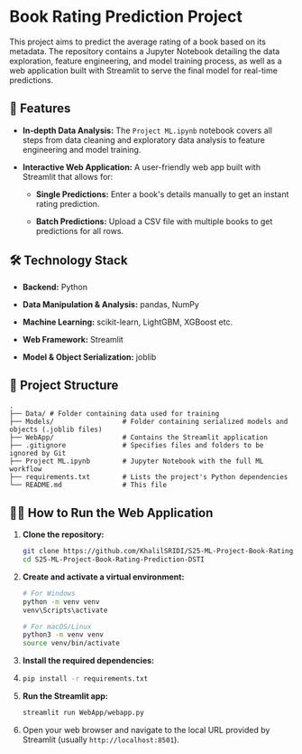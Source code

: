 # Book Rating Prediction Project

This project aims to predict the average rating of a book based on its metadata. The repository contains a Jupyter Notebook detailing the data exploration, feature engineering, and model training process, as well as a web application built with Streamlit to serve the final model for real-time predictions.

## 🚀 Features

* **In-depth Data Analysis:** The `Project ML.ipynb` notebook covers all steps from data cleaning and exploratory data analysis to feature engineering and model training.

* **Interactive Web Application:** A user-friendly web app built with Streamlit that allows for:

  * **Single Predictions:** Enter a book's details manually to get an instant rating prediction.

  * **Batch Predictions:** Upload a CSV file with multiple books to get predictions for all rows.

## 🛠️ Technology Stack

* **Backend:** Python

* **Data Manipulation & Analysis:** pandas, NumPy

* **Machine Learning:** scikit-learn, LightGBM, XGBoost etc.

* **Web Framework:** Streamlit

* **Model & Object Serialization:** joblib

## 📂 Project Structure

```
.
├── Data/ # Folder containing data used for training 
├── Models/                 # Folder containing serialized models and objects (.joblib files)
├── WebApp/                 # Contains the Streamlit application
├── .gitignore              # Specifies files and folders to be ignored by Git
├── Project ML.ipynb        # Jupyter Notebook with the full ML workflow
├── requirements.txt        # Lists the project's Python dependencies
└── README.md               # This file
```

## 🏃‍♀️ How to Run the Web Application

1. **Clone the repository:**

   ```bash
   git clone https://github.com/KhalilSRIDI/S25-ML-Project-Book-Rating-Prediction-DSTI/
   cd S25-ML-Project-Book-Rating-Prediction-DSTI
   ```

2. **Create and activate a virtual environment:**

   ```bash
   # For Windows
   python -m venv venv
   venv\Scripts\activate
   
   # For macOS/Linux
   python3 -m venv venv
   source venv/bin/activate
   ```

3. **Install the required dependencies:**
4. 
   ```bash
   pip install -r requirements.txt
   ```

5. **Run the Streamlit app:**

   ```bash
   streamlit run WebApp/webapp.py
   ```

6. Open your web browser and navigate to the local URL provided by Streamlit (usually `http://localhost:8501`).
